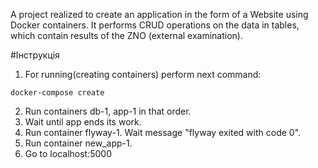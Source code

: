 
A project realized to create an application in the form of a Website using Docker containers. 
It performs CRUD operations on the data in tables, which contain results of the ZNO (external examination).

#Інструкція

1) For running(creating containers) perform next command:

```bach
docker-compose create 
```
2) Run containers db-1, app-1 in that order.
3) Wait until app ends its work.
4) Run container flyway-1. Wait message "flyway exited with code 0".
5) Run container new_app-1. 
6) Go to localhost:5000
